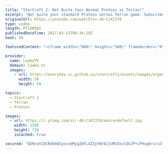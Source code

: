 ```yaml
---
title: "StarCraft 2: Not Quite Your Normal Protoss vs Terran!"
excerpt: "Not quite your standard Protoss versus Terran game. Subscribe for more videos: http://lowko.tv/youtube Insane Proxy Barracks: https://goo.gl/8m0B4g  In this video I cast a Silver League Protoss versus Terran in StarCraft 2. This match turns out to be not quite your regular game of Protoss versus Terran."
originalUrl: https://youtube.com/watch?v=-48-CiKI370
type: video
length: PT16M16S
publishedDateTime: 2017-03-11T09:34:29Z
heat: 50

featuredContent: "<iframe width=\"800\" height=\"500\" frameborder=\"0\" src=\"https://www.youtube.com/embed/-48-CiKI370\" allow=\"accelerometer; autoplay; encrypted-media; gyroscope; picture-in-picture\" allowfullscreen></iframe>"

provider:
  name: LowkoTV
  domain: lowko.tv
  images:
    - url: https://everyday-cc.github.io/starcraft2/assets/images/organizations/lowko.tv-50x50.jpg
      width: 50
      height: 50

topics:
  - StarCraft 2
  - Terran
  - Protoss

images:
  - url: https://i.ytimg.com/vi/-48-CiKI370/maxresdefault.jpg
    width: 1280
    height: 720
    isCached: true

secured: "Q5M/wtCQCRU6kW2yocadMygZWfL4ZZyYWt62jUM1OzulQGJP+cPHxg6ro/u3lBVIJT9hB1PsKlLkEgNKz+QasJiF3x8E+5MTwhggqaLHzZJCVDaSQhrHK6EGNb35F1KNDEErqmXofWX5Yls4ZOFxAUMsjmR+Ywp1nripcO1omMXJOUaPCIbSlMAyYB58r5fjg5zpW8ja2Pbxqc9tyQ50PR/6Id5T9wgj+Fm1hHVMVlfL8iRlUk14ScvGtvz7qPQ4wjDMypeg58TXE8/aQQ55/+okSnBaMERNevyHa/9FQAte2DbQH9RAch/2DYzVggbkG2QNQtyYjktSrV+xzpaiJFIEr9jit35PL5L3rKgPmgJaU8k5++eaSK7JCgVz39ITOk2Fr/rKnqGA9VZboN4CwG7NaxfDXenFYknbOTvpLVvjmHLOvbt5VvEUBT5I4bHD;c/q23zBUt8czvT86kYXzyg=="
---
```


